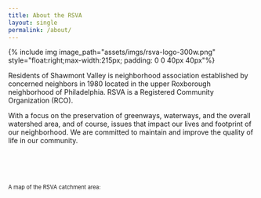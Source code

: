 ```yaml
---
title: About the RSVA
layout: single
permalink: /about/
---
```


{% include img image_path="assets/imgs/rsva-logo-300w.png" style="float:right;max-width:215px; padding: 0 0 40px 40px"%}

Residents of Shawmont Valley is neighborhood association established by concerned neighbors in 1980 located in the upper Roxborough neighborhood of Philadelphia. RSVA is a Registered Community Organization (RCO).

With a focus on the preservation of greenways, waterways, and the overall watershed area, and of course, issues that impact our lives and footprint of our neighborhood. We are committed to maintain and improve the quality of life in our community.

<link href="https://api.mapbox.com/mapbox-gl-js/v2.15.0/mapbox-gl.css" rel="stylesheet">
<script src="https://api.mapbox.com/mapbox-gl-js/v2.15.0/mapbox-gl.js"></script>
<style>
  #map { min-width: 400px;
height: 600px;
}
#map-outer {
margin-top: 80px;
font-size: .8em; 
}
</style>
<body>
<div id="map-outer">A map of the RSVA catchment area:
<div id="map"></div>
</div>
<script>
  const lat = '40.05188815728933';
  const lon = '-75.25381861658613';
  const geo_file = '/assets/maps/shawmontvalley.geojson';

  mapboxgl.accessToken = 'pk.eyJ1IjoiYWNvdWNoMSIsImEiOiJDTy0zMFJrIn0.hewU0mOW08Wm5-0-Qr8TpQ';
  const map = new mapboxgl.Map({
    container: 'map',
    style: 'mapbox://styles/mapbox/light-v11',
    center: [lon, lat],
    zoom: 13
  });
 
  map.on('load', () => {
    map.addSource('rco', {
    'type': 'geojson',
    'data': geo_file
  });
  map.addLayer({
    'id': 'rco',
    'type': 'line',
    'source': 'rco',
    'layout': {
      'line-join': 'round',
      'line-cap': 'round'
    },
    'paint': {
      'line-color': '#888',
      'line-width': 6
      }
    });
  });
</script>


